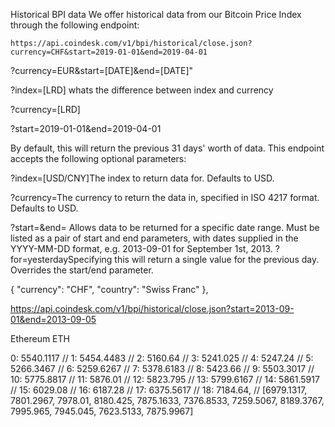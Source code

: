 
Historical BPI data
We offer historical data from our Bitcoin Price Index through the following endpoint:

`https://api.coindesk.com/v1/bpi/historical/close.json?currency=CHF&start=2019-01-01&end=2019-04-01`

?currency=EUR&start=[DATE]&end=[DATE]"

?index=[LRD] 
whats the difference between index and currency

?currency=[LRD]

?start=2019-01-01&end=2019-04-01

By default, this will return the previous 31 days' worth of data. This endpoint accepts the following optional parameters:

?index=[USD/CNY]The index to return data for. Defaults to USD.

?currency=<VALUE>The currency to return the data in, specified in ISO 4217 format. Defaults to USD.



?start=<VALUE>&end=<VALUE> Allows data to be returned for a specific date range. Must be listed as a pair of start and end parameters, with dates supplied in the YYYY-MM-DD format, e.g. 2013-09-01 for September 1st, 2013.
?for=yesterdaySpecifying this will return a single value for the previous day. Overrides the start/end parameter.


  { "currency": "CHF", "country": "Swiss Franc" },

   https://api.coindesk.com/v1/bpi/historical/close.json?start=2013-09-01&end=2013-09-05


   Ethereum
   ETH

   0: 5540.1117
// 1: 5454.4483
// 2: 5160.64
// 3: 5241.025
// 4: 5247.24
// 5: 5266.3467
// 6: 5259.6267
// 7: 5378.6183
// 8: 5423.66
// 9: 5503.3017
// 10: 5775.8817
// 11: 5876.01
// 12: 5823.795
// 13: 5799.6167
// 14: 5861.5917
// 15: 6029.08
// 16: 6187.28
// 17: 6375.5617
// 18: 7184.64, 
// [6979.1317, 7801.2967, 7978.01, 8180.425, 7875.1633, 7376.8533, 7259.5067, 8189.3767, 7995.965, 7945.045, 7623.5133, 7875.9967]
